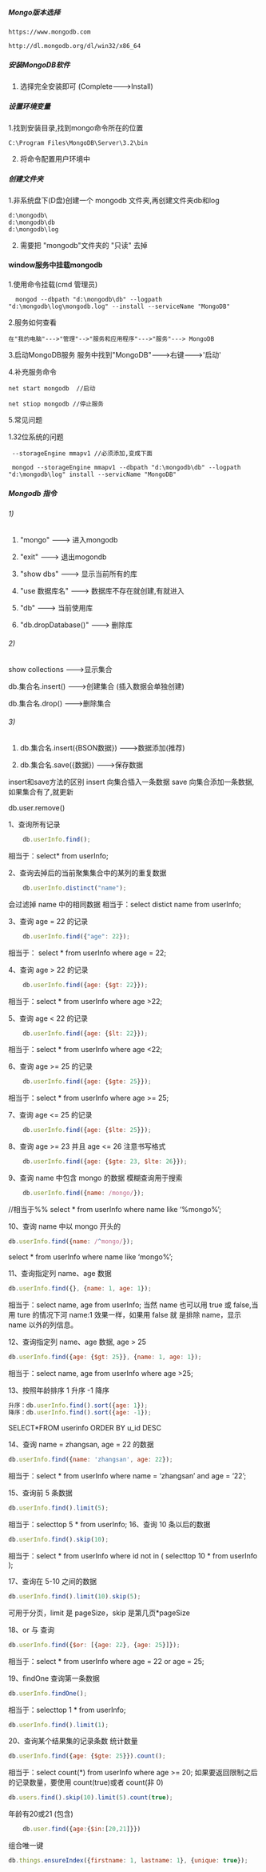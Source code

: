 ##### Mongo版本选择

    https://www.mongodb.com
    
    http://dl.mongodb.org/dl/win32/x86_64

##### 安装MongoDB软件

1. 选择完全安装即可 (Complete--->Install)


##### 设置环境变量

1.找到安装目录,找到mongo命令所在的位置

    C:\Program Files\MongoDB\Server\3.2\bin
    
2. 将命令配置用户环境中



##### 创建文件夹
1.非系统盘下(D盘)创建一个 mongodb 文件夹,再创建文件夹db和log

    d:\mongodb\
    d:\mongodb\db
    d:\mongodb\log
2. 需要把 "mongodb"文件夹的 "只读" 去掉
    
#### window服务中挂载mongodb
1.使用命令挂载(cmd 管理员)

      mongod --dbpath "d:\mongodb\db" --logpath "d:\mongodb\log\mongodb.log" --install --serviceName "MongoDB"

2.服务如何查看

    在"我的电脑"--->"管理"-->"服务和应用程序"--->"服务"---> MongoDB

3.启动MongoDB服务
    服务中找到"MongoDB"--->右键--->'启动'
    
4.补充服务命令

    net start mongodb  //启动
    
    net stiop mongodb //停止服务
    
5.常见问题

1.32位系统的问题

     --storageEngine mmapv1 //必须添加,变成下面
     
     mongod --storageEngine mmapv1 --dbpath "d:\mongodb\db" --logpath "d:\mongodb\log" install --servicName "MongoDB"
     
     
     
##### Mongodb 指令

###### 1)
1.  "mongo"             ---> 进入mongodb

2.  "exit"              ---> 退出mogondb

3.  "show dbs"          ---> 显示当前所有的库

4.  "use 数据库名"      ---> 数据库不存在就创建,有就进入

5.  "db"                ---> 当前使用库

6.  "db.dropDatabase()" ---> 删除库

###### 2) 
 show collections       --->显示集合
 
 db.集合名.insert()     --->创建集合 (插入数据会单独创建)
 
 db.集合名.drop()       --->删除集合
 
 
###### 3)

1. db.集合名.insert({BSON数据})             --->数据添加(推荐)

2. db.集合名.save({数据})                   --->保存数据

insert和save方法的区别
insert 向集合插入一条数据
save   向集合添加一条数据,如果集合有了,就更新


db.user.remove()

1、查询所有记录
```js
    db.userInfo.find();
```    
相当于：select* from userInfo;

2、查询去掉后的当前聚集集合中的某列的重复数据
```js
    db.userInfo.distinct("name");
```    
会过滤掉 name 中的相同数据
相当于：select distict name from userInfo;

3、查询 age = 22 的记录
```js
    db.userInfo.find({"age": 22});
```
相当于： select * from userInfo where age = 22;

4、查询 age > 22 的记录
```js
    db.userInfo.find({age: {$gt: 22}});
```
相当于：select * from userInfo where age >22;

5、查询 age < 22 的记录
```js
    db.userInfo.find({age: {$lt: 22}});
```
相当于：select * from userInfo where age <22;

6、查询 age >= 25 的记录
```js
    db.userInfo.find({age: {$gte: 25}});
```
相当于：select * from userInfo where age >= 25;

7、查询 age <= 25 的记录
```js
    db.userInfo.find({age: {$lte: 25}});
```
8、查询 age >= 23 并且 age <= 26 注意书写格式
```js
    db.userInfo.find({age: {$gte: 23, $lte: 26}});
```
9、查询 name 中包含 mongo 的数据 模糊查询用于搜索
```js
    db.userInfo.find({name: /mongo/});
```
//相当于%%
select * from userInfo where name like ‘%mongo%’;

10、查询 name 中以 mongo 开头的
```js
db.userInfo.find({name: /^mongo/});
```
select * from userInfo where name like ‘mongo%’;

11、查询指定列 name、age 数据
```js
db.userInfo.find({}, {name: 1, age: 1});
```
相当于：select name, age from userInfo;
当然 name 也可以用 true 或 false,当用 ture 的情况下河 name:1 效果一样，如果用 false 就
是排除 name，显示 name 以外的列信息。

12、查询指定列 name、age 数据, age > 25
```js
db.userInfo.find({age: {$gt: 25}}, {name: 1, age: 1});
```
相当于：select name, age from userInfo where age >25;

13、按照年龄排序 1 升序 -1 降序
```js
升序：db.userInfo.find().sort({age: 1});
降序：db.userInfo.find().sort({age: -1});
```
SELECT*FROM userinfo ORDER BY u_id DESC

14、查询 name = zhangsan, age = 22 的数据
```js
db.userInfo.find({name: 'zhangsan', age: 22});
```
相当于：select * from userInfo where name = ‘zhangsan’ and age = ‘22’;

15、查询前 5 条数据
```js
db.userInfo.find().limit(5);
```
相当于：selecttop 5 * from userInfo;
16、查询 10 条以后的数据
```js
db.userInfo.find().skip(10);
```
相当于：select * from userInfo where id not in (
selecttop 10 * from userInfo
);

17、查询在 5-10 之间的数据
```js
db.userInfo.find().limit(10).skip(5);
```
可用于分页，limit 是 pageSize，skip 是第几页*pageSize

18、or 与 查询
```js
db.userInfo.find({$or: [{age: 22}, {age: 25}]});
```
相当于：select * from userInfo where age = 22 or age = 25;

19、findOne 查询第一条数据
```js
db.userInfo.findOne();
```
相当于：selecttop 1 * from userInfo;
```js
db.userInfo.find().limit(1);
```
20、查询某个结果集的记录条数 统计数量
```js
db.userInfo.find({age: {$gte: 25}}).count();
```
相当于：select count(*) from userInfo where age >= 20;
如果要返回限制之后的记录数量，要使用 count(true)或者 count(非 0)
```js
db.users.find().skip(10).limit(5).count(true);
``` 


  年龄有20或21 (包含)
```js
    db.user.find({age:{$in:[20,21]}})
```
 
 组合唯一键
 
 ```js
 db.things.ensureIndex({firstname: 1, lastname: 1}, {unique: true});
 ```
 